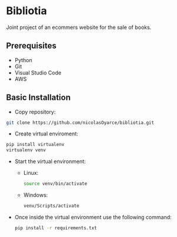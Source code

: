 # Bibliotia
Joint project of an ecommers website for the sale of books. 

## Prerequisites
  - Python
  - Git
  - Visual Studio Code
  - AWS


<!--## PostgreSQL Installation
  - Linux: 
    - Update the package index
      ```bash
      sudo apt update
      ```
    
    - Install PostgreSQL
      ```bash
      sudo apt install postgresql postgresql-contrib
      ```
      
  - Windows:
    
    - Download and install PostgreSQL from https://www.postgresql.org/download/windows/-->
      

## Basic Installation

  - Copy repository:
  ```bash
  git clone https://github.com/nicolasOyarce/bibliotia.git
  ```
  - Create virtual enviroment:
  ```bash
  pip install virtualenv
  virtualenv venv
  ```

  - Start the virtual environment:
    
      - Linux:
        ```bash
        source venv/bin/activate
        ```

      - Windows:
        ```bash
        venv/Scripts/activate
        ```
        
  - Once inside the virtual environment use the following command:
    ```bash
    pip install -r requirements.txt
    ```

<!--## Database Configuration
  Start the PostgreSQL service from the "Service Manager".

  1. Access the PostgreSQL console or its executable.
      ```bash
      # Access to the PostgreSQL console
      psql -U postgres
      ```

  2. Creates a database for the project.
      ```sql
      CREATE DATABASE bibliotia;
      ```
    
  3. Creates a user and assigns permissions.
      ```sql
      CREATE USER user_name WITH PASSWORD 'your_password';
      ALTER DATABASE database OWNER TO user;
      ```
      
  4. Create the ".env" file in the base directory.<br>
      ![image](https://github.com/nicolasOyarce/bibliotia/assets/101960895/27e20064-fbe6-4987-8f15-1d00203ece48)

  5. Once the file has been created copy and change the data.
     ```.env
      DB_NAME=bibliotia
      DB_USER=your_username
      DB_PASS=your_password
      DB_HOST=localhost
      DB_PORT=5432
     ```-->
      


  
